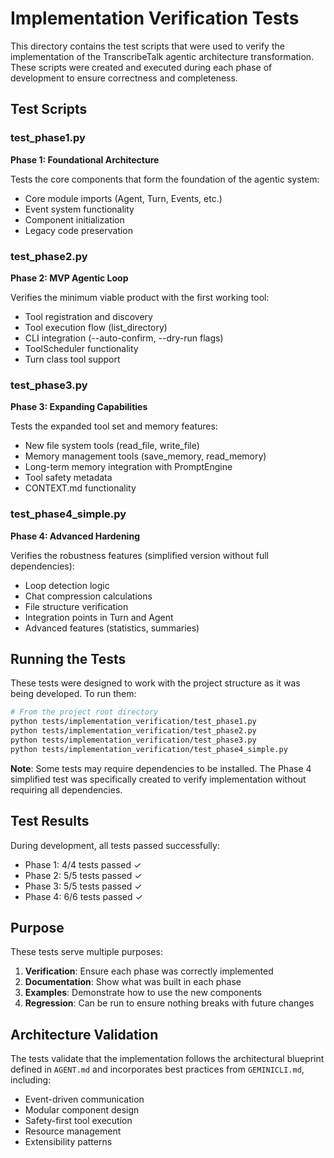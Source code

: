 # Implementation Verification Tests

This directory contains the test scripts that were used to verify the implementation of the TranscribeTalk agentic architecture transformation. These scripts were created and executed during each phase of development to ensure correctness and completeness.

## Test Scripts

### test_phase1.py
**Phase 1: Foundational Architecture**

Tests the core components that form the foundation of the agentic system:
- Core module imports (Agent, Turn, Events, etc.)
- Event system functionality
- Component initialization
- Legacy code preservation

### test_phase2.py
**Phase 2: MVP Agentic Loop**

Verifies the minimum viable product with the first working tool:
- Tool registration and discovery
- Tool execution flow (list_directory)
- CLI integration (--auto-confirm, --dry-run flags)
- ToolScheduler functionality
- Turn class tool support

### test_phase3.py
**Phase 3: Expanding Capabilities**

Tests the expanded tool set and memory features:
- New file system tools (read_file, write_file)
- Memory management tools (save_memory, read_memory)
- Long-term memory integration with PromptEngine
- Tool safety metadata
- CONTEXT.md functionality

### test_phase4_simple.py
**Phase 4: Advanced Hardening**

Verifies the robustness features (simplified version without full dependencies):
- Loop detection logic
- Chat compression calculations
- File structure verification
- Integration points in Turn and Agent
- Advanced features (statistics, summaries)

## Running the Tests

These tests were designed to work with the project structure as it was being developed. To run them:

```bash
# From the project root directory
python tests/implementation_verification/test_phase1.py
python tests/implementation_verification/test_phase2.py
python tests/implementation_verification/test_phase3.py
python tests/implementation_verification/test_phase4_simple.py
```

**Note**: Some tests may require dependencies to be installed. The Phase 4 simplified test was specifically created to verify implementation without requiring all dependencies.

## Test Results

During development, all tests passed successfully:
- Phase 1: 4/4 tests passed ✓
- Phase 2: 5/5 tests passed ✓
- Phase 3: 5/5 tests passed ✓
- Phase 4: 6/6 tests passed ✓

## Purpose

These tests serve multiple purposes:
1. **Verification**: Ensure each phase was correctly implemented
2. **Documentation**: Show what was built in each phase
3. **Examples**: Demonstrate how to use the new components
4. **Regression**: Can be run to ensure nothing breaks with future changes

## Architecture Validation

The tests validate that the implementation follows the architectural blueprint defined in `AGENT.md` and incorporates best practices from `GEMINICLI.md`, including:
- Event-driven communication
- Modular component design
- Safety-first tool execution
- Resource management
- Extensibility patterns
